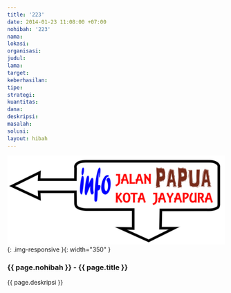 ```yaml
---
title: '223'
date: 2014-01-23 11:08:00 +07:00
nohibah: '223'
nama:
lokasi:
organisasi:
judul:
lama:
target:
keberhasilan:
tipe:
strategi:
kuantitas:
dana:
deskripsi:
masalah:
solusi:
layout: hibah
---
```


![223](/static/img/hibahcms/223.png){: .img-responsive }{: width="350" }

### {{ page.nohibah }} - {{ page.title }}

{{ page.deskripsi }}
